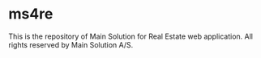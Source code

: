 # ms4re
This is the repository of Main Solution for Real Estate web application. All rights reserved by Main Solution A/S.
